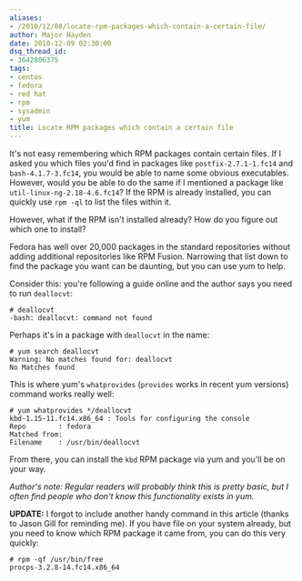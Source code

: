```yaml
---
aliases:
- /2010/12/08/locate-rpm-packages-which-contain-a-certain-file/
author: Major Hayden
date: 2010-12-09 02:30:00
dsq_thread_id:
- 3642806375
tags:
- centos
- fedora
- red hat
- rpm
- sysadmin
- yum
title: Locate RPM packages which contain a certain file
---
```


It's not easy remembering which RPM packages contain certain files. If I asked you which files you'd find in packages like `postfix-2.7.1-1.fc14` and `bash-4.1.7-3.fc14`, you would be able to name some obvious executables. However, would you be able to do the same if I mentioned a package like `util-linux-ng-2.18-4.6.fc14`? If the RPM is already installed, you can quickly use `rpm -ql` to list the files within it.

However, what if the RPM isn't installed already? How do you figure out which one to install?

Fedora has well over 20,000 packages in the standard repositories without adding additional repositories like RPM Fusion. Narrowing that list down to find the package you want can be daunting, but you can use yum to help.

Consider this: you're following a guide online and the author says you need to run `deallocvt`:

```
# deallocvt
-bash: deallocvt: command not found
```

Perhaps it's in a package with `deallocvt` in the name:

```
# yum search deallocvt
Warning: No matches found for: deallocvt
No Matches found
```

This is where yum's `whatprovides` (`provides` works in recent yum versions) command works really well:

```
# yum whatprovides */deallocvt
kbd-1.15-11.fc14.x86_64 : Tools for configuring the console
Repo        : fedora
Matched from:
Filename    : /usr/bin/deallocvt
```

From there, you can install the `kbd` RPM package via yum and you'll be on your way.

_Author's note: Regular readers will probably think this is pretty basic, but I often find people who don't know this functionality exists in yum._

**UPDATE:** I forgot to include another handy command in this article (thanks to Jason Gill for reminding me). If you have file on your system already, but you need to know which RPM package it came from, you can do this very quickly:

```
# rpm -qf /usr/bin/free
procps-3.2.8-14.fc14.x86_64
```